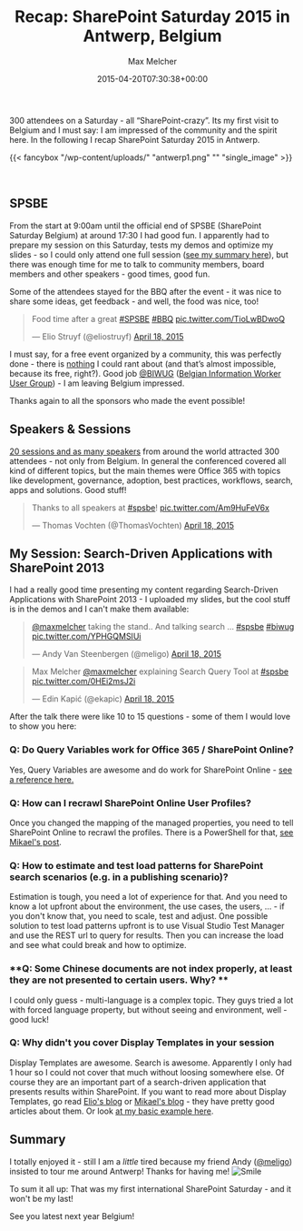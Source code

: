 ﻿---
title: 'Recap: SharePoint Saturday 2015 in Antwerp, Belgium'
author: Max Melcher
aliases:
   - "/post/2015-04-20-recap-sharepoint-saturday-2015-in-antwerp-belgium/"
2015: "04"
type: post
date: 2015-04-20T07:30:38+00:00
url: /2015/04/recap-sharepoint-saturday-2015-in-antwerp-belgium/
yourls_shorturl:
  - http://melcher.it/s/4u
categories:
  - Community
  - Conference
  - Development
  - Office 365
  - Presentation
  - Search
  - SharePoint 2013

---
300 attendees on a Saturday - all “SharePoint-crazy”. Its my first visit to Belgium and I must say: I am impressed of the community and the spirit here. In the following I recap SharePoint Saturday 2015 in Antwerp.

{{< fancybox "/wp-content/uploads/" "antwerp1.png" "" "single_image" >}}

&nbsp;

## SPSBE

From the start at 9:00am until the official end of SPSBE (SharePoint Saturday Belgium) at around 17:30 I had good fun. I apparently had to prepare my session on this Saturday, tests my demos and optimize my slides - so I could only attend one full session ([see my summary here][1]), but there was enough time for me to talk to community members, board members and other speakers - good times, good fun.

Some of the attendees stayed for the BBQ after the event - it was nice to share some ideas, get feedback - and well, the food was nice, too!

<blockquote class="twitter-tweet" data-width="500">
  <p lang="en" dir="ltr">
    Food time after a great <a href="https://twitter.com/hashtag/SPSBE?src=hash">#SPSBE</a> <a href="https://twitter.com/hashtag/BBQ?src=hash">#BBQ</a> <a href="http://t.co/TioLwBDwoQ">pic.twitter.com/TioLwBDwoQ</a>
  </p>
  
  <p>
    &mdash; Elio Struyf (@eliostruyf) <a href="https://twitter.com/eliostruyf/status/589477108537241601">April 18, 2015</a>
  </p>
</blockquote>



I must say, for a free event organized by a community, this was perfectly done - there is <span style="text-decoration: underline;">nothing</span> I could rant about (and that’s almost impossible, because its free, right?). Good job [@BIWUG][2] ([Belgian Information Worker User Group][3]) - I am leaving Belgium impressed.

Thanks again to all the sponsors who made the event possible!

## Speakers & Sessions

[20 sessions and as many speakers][4] from around the world attracted 300 attendees - not only from Belgium. In general the conferenced covered all kind of different topics, but the main themes were Office 365 with topics like development, governance, adoption, best practices, workflows, search, apps and solutions. Good stuff!

<blockquote class="twitter-tweet" data-width="500">
  <p lang="en" dir="ltr">
    Thanks to all speakers at <a href="https://twitter.com/hashtag/spsbe?src=hash">#spsbe</a>! <a href="http://t.co/Am9HuFeV6x">pic.twitter.com/Am9HuFeV6x</a>
  </p>
  
  <p>
    &mdash; Thomas Vochten (@ThomasVochten) <a href="https://twitter.com/ThomasVochten/status/589454538324709376">April 18, 2015</a>
  </p>
</blockquote>



## My Session: Search-Driven Applications with SharePoint 2013

I had a really good time presenting my content regarding Search-Driven Applications with SharePoint 2013 - I uploaded my slides, but the cool stuff is in the demos and I can't make them available:
  


<blockquote class="twitter-tweet" data-width="500">
  <p lang="en" dir="ltr">
    <a href="https://twitter.com/maxmelcher">@maxmelcher</a> taking the stand.. And talking search &#8230; <a href="https://twitter.com/hashtag/spsbe?src=hash">#spsbe</a> <a href="https://twitter.com/hashtag/biwug?src=hash">#biwug</a> <a href="http://t.co/YPHGQMSIUi">pic.twitter.com/YPHGQMSIUi</a>
  </p>
  
  <p>
    &mdash; Andy Van Steenbergen (@meligo) <a href="https://twitter.com/meligo/status/589403896566644736">April 18, 2015</a>
  </p>
</blockquote>



<blockquote class="twitter-tweet" data-width="500">
  <p lang="en" dir="ltr">
    Max Melcher <a href="https://twitter.com/maxmelcher">@maxmelcher</a> explaining Search Query Tool at <a href="https://twitter.com/hashtag/spsbe?src=hash">#spsbe</a> <a href="http://t.co/0HEi2msJ2i">pic.twitter.com/0HEi2msJ2i</a>
  </p>
  
  <p>
    &mdash; Edin Kapić (@ekapic) <a href="https://twitter.com/ekapic/status/589411716519329792">April 18, 2015</a>
  </p>
</blockquote>



After the talk there were like 10 to 15 questions - some of them I would love to show you here:

### Q: Do Query Variables work for Office 365 / SharePoint Online?

Yes, Query Variables are awesome and do work for SharePoint Online - [see a reference here.][5]

### Q: How can I recrawl SharePoint Online User Profiles?

Once you changed the mapping of the managed properties, you need to tell SharePoint Online to recrawl the profiles. There is a PowerShell for that, [see Mikael's post][6].

### Q: How to estimate and test load patterns for SharePoint search scenarios (e.g. in a publishing scenario)?

Estimation is tough, you need a lot of experience for that. And you need to know a lot upfront about the environment, the use cases, the users, &#8230; - if you don't know that, you need to scale, test and adjust. One possible solution to test load patterns upfront is to use Visual Studio Test Manager and use the REST url to query for results. Then you can increase the load and see what could break and how to optimize.

### **Q: Some Chinese documents are not index properly, at least they are not presented to certain users. Why? **

I could only guess - multi-language is a complex topic. They guys tried a lot with forced language property, but without seeing and environment, well - good luck!

### **Q: Why didn't you cover Display Templates in your session**

Display Templates are awesome. Search is awesome. Apparently I only had 1 hour so I could not cover that much without loosing somewhere else. Of course they are an important part of a search-driven application that presents results within SharePoint. If you want to read more about Display Templates, go read <a title="Elio Struyf" href="http://www.eliostruyf.com/?s=display+templates" target="_blank">Elio's blo</a>g or <a title="Mikael Svenson" href="http://techmikael.blogspot.de/search?q=display+template" target="_blank">Mikael's blog</a> - they have pretty good articles about them. Or look [at my basic example here][7].

## Summary

I totally enjoyed it - still I am a _little_ tired because my friend Andy ([@meligo][8]) insisted to tour me around Antwerp! Thanks for having me! <img class="wlEmoticon wlEmoticon-smile" style="border-style: none;" src="https://melcher.it/wp-content/uploads/wlEmoticon-smile4.png" alt="Smile" />

To sum it all up: That was my first international SharePoint Saturday - and it won't be my last!

See you latest next year Belgium!

 [1]: http://melcher.it/2015/04/improving-sharepoint-search-experience-spsbe07/
 [2]: https://twitter.com/biwug
 [3]: http://www.biwug.be/
 [4]: http://www.spsevents.org/city/Antwerp/Antwerp2015/speakers
 [5]: https://technet.microsoft.com/en-us/library/jj683123.aspx "Query Variables [MSDN]"
 [6]: http://techmikael.blogspot.be/2014/12/how-to-trigger-re-indexing-of-user.html "Recrawling SharePoint Online User Profiles"
 [7]: https://melcher.it/2014/12/z-create-display-template-sharepoint-2013-search-visualize-property-itemdocument/ "A to Z: Create a Display Template for SharePoint 2013 Search to visualize a property of an item/document"
 [8]: https://twitter.com/meligo
